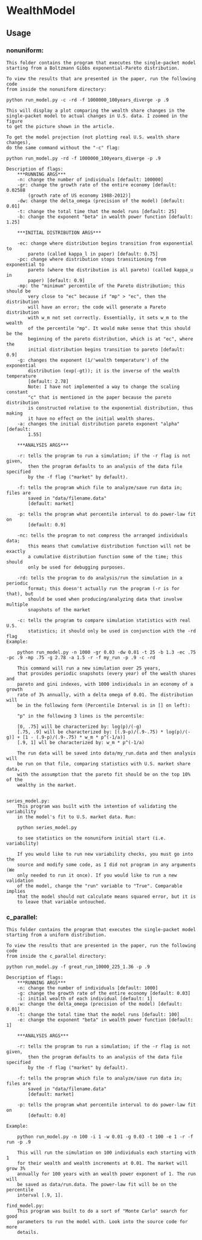 # WealthModel

## Usage

### nonuniform:
	This folder contains the program that executes the single-packet model
	starting from a Boltzmann Gibbs exponential-Pareto distribution.
	
	To view the results that are presented in the paper, run the following code
	from inside the nonuniform directory:
	
	python run_model.py -c -rd -f 1000000_100years_diverge -p .9
	
	This will display a plot comparing the wealth share changes in the 
	single-packet model to actual changes in U.S. data. I zoomed in the figure
	to get the picture shown in the article.
	
	To get the model projection (not plotting real U.S. wealth share changes),
	do the same command without the "-c" flag:
	
	python run_model.py -rd -f 1000000_100years_diverge -p .9
	
	Description of flags:
		***RUNNING ARGS***
		-n: change the number of individuals [default: 100000]
		-gr: change the growth rate of the entire economy [default: 0.02588 
			(growth rate of US economy 1988-2012)]
		-dw: change the delta_omega (precision of the model) [default: 0.01]
		-t:	change the total time that the model runs [default: 25]
		-b:	change the exponent "beta" in wealth power function [default: 1.25]
		
		***INITIAL DISTRIBUTION ARGS***
		
		-ec: change where distribution begins transition from exponential to 
			pareto (called kappa_l in paper) [default: 0.75]
		-pc: change where distribution stops transitioning from exponential to 
			pareto (where the distribution is all pareto) (called kappa_u in 
			paper) [default: 0.9]
		-mp: the "minimum" percentile of the Pareto distribution; this should be
			very close to "ec" because if "mp" > "ec", then the distribution 
			will have an error; the code will generate a Pareto distribution 
			with w_m not set correctly. Essentially, it sets w_m to the wealth
			of the percentile "mp". It would make sense that this should be the
			beginning of the pareto distribution, which is at "ec", where the 
			initial distribution begins transition to pareto [default: 0.9]
		-g: changes the exponent (1/'wealth temperature') of the exponential 
			distribution (exp(-gt)); it is the inverse of the wealth temperature
			[default: 2.78]
			Note: I have not implemented a way to change the scaling constant 
			"c" that is mentioned in the paper because the pareto distribution
			is constructed relative to the exponential distribution, thus making
			it have no effect on the initial wealth shares. 
		-a: changes the initial distribution pareto exponent "alpha" [default: 
			1.55]
		
		***ANALYSIS ARGS***
		
		-r: tells the program to run a simulation; if the -r flag is not given,
			then the program defaults to an analysis of the data file specified 
			by the -f flag ("market" by default).
		
		-f: tells the program which file to analyze/save run data in; files are
			saved in "data/filename.data"
			[default: market]
			
		-p: tells the program what percentile interval to do power-law fit on
			[default: 0.9]
			
		-nc: tells the program to not compress the arranged individuals data;
			this means that cumulative distribution function will not be exactly
			a cumulative distribution function some of the time; this should
			only be used for debugging purposes.
			
		-rd: tells the program to do analysis/run the simulation in a periodic
			format; this doesn't actually run the program (-r is for that), but
			should be used when producing/analyzing data that involve multiple
			snapshots of the market
			
		-c: tells the program to compare simulation statistics with real U.S.
			statistics; it should only be used in conjunction with the -rd flag
	Example:
		
		python run_model.py -n 1000 -gr 0.03 -dw 0.01 -t 25 -b 1.3 -ec .75 -pc .9 -mp .75 -g 2.78 -a 1.5 -r -f my_run -p .9 -c -rd
		
		This command will run a new simulation over 25 years, 
		that provides periodic snapshots (every year) of the wealth shares and 
		pareto and gini indexes, with 1000 individuals in an economy of a growth
		rate of 3% annually, with a delta omega of 0.01. The distribution will
		be in the following form (Percentile Interval is in [] on left):
		
		"p" in the following 3 lines is the percentile:
		
		[0, .75] will be characterized by: log(p)/(-g)
		[.75, .9] will be characterized by: [(.9-p)/(.9-.75) * log(p)/(-g)] + [1 - (.9-p)/(.9-.75) * w_m * p^(-1/a)]
		[.9, 1] wll be characterized by: w_m * p^(-1/a)
		
		The run data will be saved into data/my_run.data and then analysis will
		be run on that file, comparing statistics with U.S. market share data,
		with the assumption that the pareto fit should be on the top 10% of the
		wealthy in the market.
		
		
	series_model.py:
		This program was built with the intention of validating the variability
		in the model's fit to U.S. market data. Run:
		
		python series_model.py
		
		to see statistics on the nonuniform initial start (i.e. variability)
		
		If you would like to run new variability checks, you must go into the
		source and modify some code, as I did not program in any arguments (We 
		only needed to run it once). If you would like to run a new validation
		of the model, change the "run" variable to "True". Comparable implies
		that the model should not calculate means squared error, but it is 
		to leave that variable untouched.
	
### c_parallel:
	This folder contains the program that executes the single-packet model
	starting from a uniform distribution.
	
	To view the results that are presented in the paper, run the following code
	from inside the c_parallel directory:
	
	python run_model.py -f great_run_10000_225_1.36 -p .9
	
	Description of flags:
		***RUNNING ARGS***
		-n: change the number of individuals [default: 1000]
		-g: change the growth rate of the entire economy [default: 0.03] 
		-i: initial wealth of each individual [default: 1]
		-w: change the delta_omega (precision of the model) [default: 0.01]
		-t:	change the total time that the model runs [default: 100]
		-e:	change the exponent "beta" in wealth power function [default: 1]
		
		***ANALYSIS ARGS***
		
		-r: tells the program to run a simulation; if the -r flag is not given,
			then the program defaults to an analysis of the data file specified 
			by the -f flag ("market" by default).
		
		-f: tells the program which file to analyze/save run data in; files are
			saved in "data/filename.data"
			[default: market]
			
		-p: tells the program what percentile interval to do power-law fit on
			[default: 0.0]
	
	Example:
	
		python run_model.py -n 100 -i 1 -w 0.01 -g 0.03 -t 100 -e 1 -r -f run -p .9
		
		This will run the simulation on 100 individuals each starting with 1
		for their wealth and wealth increments at 0.01. The market will grow 3% 
		annually for 100 years with an wealth power exponent of 1. The run will 
		be saved as data/run.data. The power-law fit will be on the percentile
		interval [.9, 1].
		
	find_model.py:
		This program was built to do a sort of "Monte Carlo" search for good
		parameters to run the model with. Look into the source code for more
		details.

